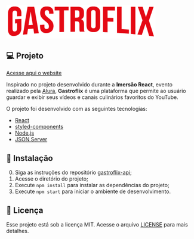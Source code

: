 <span align="center">
  <img alt="Gastroflix" src="src/assets/img/logo.png" width="400px">
</span>

## :computer: Projeto

[Acesse aqui o website](https://gastroflix.vercel.app/)

Inspirado no projeto desenvolvido durante a **Imersão React**, evento realizado pela [Alura](https://www.alura.com.br/), **Gastroflix** é uma plataforma que permite ao usuário guardar e exibir seus vídeos e canais culinários favoritos do YouTube.

O projeto foi desenvolvido com as seguintes tecnologias:

- [React](https://reactjs.org/)
- [styled-components](https://styled-components.com/)
- [Node.js](https://nodejs.org/en/)
- [JSON Server](https://github.com/typicode/json-server)

## :rocket: Instalação

0. Siga as instruções do repositório [gastroflix-api](https://github.com/richardspacheco/gastroflix-api);
1. Acesse o diretório do projeto;
2. Execute `npm install` para instalar as dependências do projeto;
3. Execute `npm start` para iniciar o ambiente de desenvolvimento.

## :memo: Licença

Esse projeto está sob a licença MIT. Acesse o arquivo [LICENSE](LICENSE) para mais detalhes.
